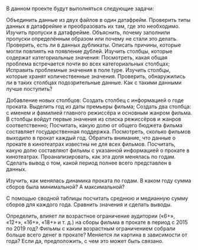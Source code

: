 В данном проекте будут выполняться следующие задачи:

Объединить данные из двух файлов в один датафрейм.
Проверить типы данных в датафрейме и преобразовать их там, где это необходимо.
Изучить пропуски в датафрейме. Объяснить, почему заполнили пропуски определённым образом или почему не стали это делать.
Проверить, есть ли в данных дубликаты. Описать причины, которые могли повлиять на появление дублей.
Изучить столбцы, которые содержат категориальные значения:
Посмотреть, какая общая проблема встречается почти во всех категориальных столбцах;
Исправить проблемные значения в поле type.
Изучить столбцы, которые хранят количественные значения. Проверить, обнаружились ли в таких столбцах подозрительные данные. Как с такими данными лучше поступить?

Добавление новых столбцов:
Создать столбец с информацией о годе проката. Выделить год из даты премьеры фильма;
Создать два столбца: с именем и фамилией главного режиссёра и основным жанром фильма. В столбцы войдут первые значения из списка режиссёров и жанров соответственно;
Посчитать, какую долю от общего бюджета фильма составляет государственная поддержка.
Посмотреть, сколько фильмов выходило в прокат каждый год. Обратить внимание, что данные о прокате в кинотеатрах известны не для всех фильмов. Посчитать, какую долю составляют фильмы с указанной информацией о прокате в кинотеатрах. Проанализировать, как эта доля менялась по годам. Сделать вывод о том, какой период полнее всего представлен в данных.

Изучить, как менялась динамика проката по годам. В каком году сумма сборов была минимальной? А максимальной?

С помощью сводной таблицы посчитать среднюю и медианную сумму сборов для каждого года. Сравнить значения и сделать выводы.

Определить, влияет ли возрастное ограничение аудитории («6+», «12+», «16+», «18+» и т. д.) на сборы фильма в прокате в период с 2015 по 2019 год? Фильмы с каким возрастным ограничением собрали больше всего денег в прокате? Меняется ли картина в зависимости от года? Если да, предположить, с чем это может быть связано.

